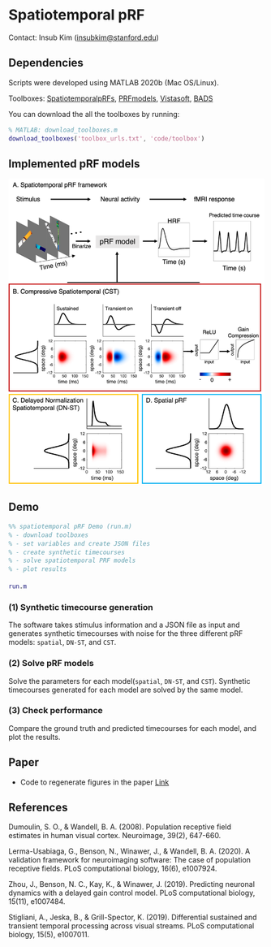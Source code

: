 # Spatiotemporal pRF 

Contact: Insub Kim (insubkim@stanford.edu)

## Dependencies
Scripts were developed using MATLAB 2020b (Mac OS/Linux).

Toolboxes: [SpatiotemporalpRFs](https://github.com/VPNL/spatiotemporalPRFs), [PRFmodels](https://github.com/vistalab/PRFmodel), [Vistasoft](https://github.com/KimInsub/vistasoft.git), [BADS](https://github.com/acerbilab/bads.git)

You can download the all the toolboxes by running:
```Matlab
% MATLAB: download_toolboxes.m
download_toolboxes('toolbox_urls.txt', 'code/toolbox')
```


## Implemented pRF models
<img src="doc/models.png " width="700">


## Demo

```Matlab
%% spatiotemporal pRF Demo (run.m)
% - download toolboxes
% - set variables and create JSON files
% - create synthetic timecourses
% - solve spatiotemporal PRF models
% - plot results

run.m

```

### (1) Synthetic timecourse generation
The software takes stimulus information and a JSON file as input and generates synthetic timecourses with noise for the three different pRF models: `spatial`, `DN-ST`, and `CST`.

### (2) Solve pRF models
Solve the parameters for each model(`spatial`, `DN-ST`, and `CST`). Synthetic timecourses generated for each model are solved by the same model.

### (3) Check performance
Compare the ground truth and predicted timecourses for each model, and plot the results.


## Paper

* Code to regenerate figures in the paper [Link](https://github.com/vistalab/PRFmodel)

## References
Dumoulin, S. O., & Wandell, B. A. (2008). Population receptive field estimates in human visual cortex. Neuroimage, 39(2), 647-660.

Lerma-Usabiaga, G., Benson, N., Winawer, J., & Wandell, B. A. (2020). A validation framework for neuroimaging software: The case of population receptive fields. PLoS computational biology, 16(6), e1007924.

Zhou, J., Benson, N. C., Kay, K., & Winawer, J. (2019). Predicting neuronal dynamics with a delayed gain control model. PLoS computational biology, 15(11), e1007484.

Stigliani, A., Jeska, B., & Grill-Spector, K. (2019). Differential sustained and transient temporal processing across visual streams. PLoS computational biology, 15(5), e1007011.
